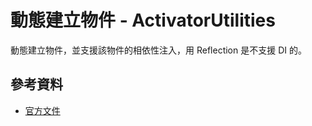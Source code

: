 # 動態建立物件 - ActivatorUtilities 

動態建立物件，並支援該物件的相依性注入，用 Reflection 是不支援 DI 的。

## 參考資料

* [官方文件](https://docs.microsoft.com/zh-tw/dotnet/api/microsoft.extensions.dependencyinjection.activatorutilities?view=aspnetcore-2.1)